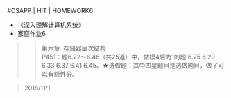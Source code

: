 #CSAPP | HIT | HOMEWORK6 
* 《深入理解计算机系统》
* 家庭作业6 
>> 第六章. 存储器层次结构 <br>
>> P451：题6.22～6.46（共25道）中，做模4后为1的题:6.25 6.29 6.33 6.37 6.41 6.45。★选做题：其中四星题目是选做题目，做了可以有额外分。

> 2018/11/1